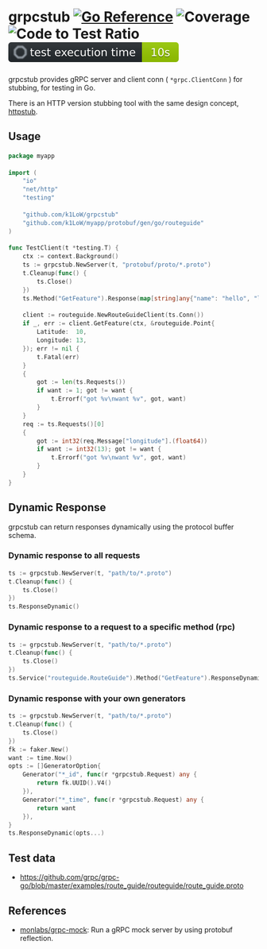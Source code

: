 # grpcstub [![Go Reference](https://pkg.go.dev/badge/github.com/k1LoW/grpcstub.svg)](https://pkg.go.dev/github.com/k1LoW/grpcstub) ![Coverage](https://raw.githubusercontent.com/k1LoW/octocovs/main/badges/k1LoW/grpcstub/coverage.svg) ![Code to Test Ratio](https://raw.githubusercontent.com/k1LoW/octocovs/main/badges/k1LoW/grpcstub/ratio.svg) ![Test Execution Time](https://raw.githubusercontent.com/k1LoW/octocovs/main/badges/k1LoW/grpcstub/time.svg)

grpcstub provides gRPC server and client conn ( `*grpc.ClientConn` ) for stubbing, for testing in Go.

There is an HTTP version stubbing tool with the same design concept, [httpstub](https://github.com/k1LoW/httpstub).

## Usage

``` go
package myapp

import (
	"io"
	"net/http"
	"testing"

	"github.com/k1LoW/grpcstub"
	"github.com/k1LoW/myapp/protobuf/gen/go/routeguide"
)

func TestClient(t *testing.T) {
	ctx := context.Background()
	ts := grpcstub.NewServer(t, "protobuf/proto/*.proto")
	t.Cleanup(func() {
		ts.Close()
	})
	ts.Method("GetFeature").Response(map[string]any{"name": "hello", "location": map[string]any{"latitude": 10, "longitude": 13}})

	client := routeguide.NewRouteGuideClient(ts.Conn())
	if _, err := client.GetFeature(ctx, &routeguide.Point{
		Latitude:  10,
		Longitude: 13,
	}); err != nil {
		t.Fatal(err)
	}
	{
		got := len(ts.Requests())
		if want := 1; got != want {
			t.Errorf("got %v\nwant %v", got, want)
		}
	}
	req := ts.Requests()[0]
	{
		got := int32(req.Message["longitude"].(float64))
		if want := int32(13); got != want {
			t.Errorf("got %v\nwant %v", got, want)
		}
	}
}
```

## Dynamic Response

grpcstub can return responses dynamically using the protocol buffer schema.

### Dynamic response to all requests

``` go
ts := grpcstub.NewServer(t, "path/to/*.proto")
t.Cleanup(func() {
	ts.Close()
})
ts.ResponseDynamic()
```

### Dynamic response to a request to a specific method (rpc)

``` go
ts := grpcstub.NewServer(t, "path/to/*.proto")
t.Cleanup(func() {
	ts.Close()
})
ts.Service("routeguide.RouteGuide").Method("GetFeature").ResponseDynamic()
```

### Dynamic response with your own generators

``` go
ts := grpcstub.NewServer(t, "path/to/*.proto")
t.Cleanup(func() {
	ts.Close()
})
fk := faker.New()
want := time.Now()
opts := []GeneratorOption{
	Generator("*_id", func(r *grpcstub.Request) any {
		return fk.UUID().V4()
	}),
	Generator("*_time", func(r *grpcstub.Request) any {
		return want
	}),
}
ts.ResponseDynamic(opts...)
```

## Test data

- https://github.com/grpc/grpc-go/blob/master/examples/route_guide/routeguide/route_guide.proto

## References

- [monlabs/grpc-mock](https://github.com/monlabs/grpc-mock): Run a gRPC mock server by using protobuf reflection.
